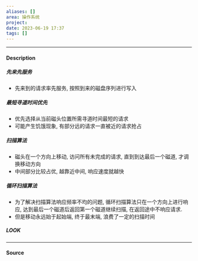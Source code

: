 ```yaml
---
aliases: []
area: 操作系统
project: 
date: 2023-06-19 17:37
tags: []
---
```

---
#### Description
##### 先来先服务
- 先来到的请求率先服务, 按照到来的磁盘序列进行写入
##### 最短寻道时间优先
- 优先选择从当前磁头位置所需寻道时间最短的请求
- 可能产生饥饿现象, 有部分远的请求一直被近的请求抢占
##### 扫描算法
- 磁头在一个方向上移动, 访问所有未完成的请求, 直到到达最后一个磁道, 才调换移动方向
- 中间部分比较占优, 越靠近中间, 响应速度就越快
##### 循环扫描算法
- 为了解决扫描算法响应频率不均的问题, 循环扫描算法只在一个方向上进行响应, 达到最后一个磁道后返回第一个磁道继续扫描, 在返回途中不响应请求.
- 但是移动永远始于起始端, 终于最末端, 浪费了一定的扫描时间
##### LOOK





---
#### Source
